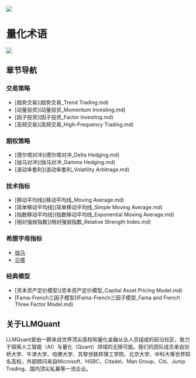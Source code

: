 ![](https://fastly.jsdelivr.net/gh/bucketio/img11@main/2024/10/21/1729466068183-23134fce-3131-4262-b18c-f378d71af4f6.gif)
# 量化术语
![](https://fastly.jsdelivr.net/gh/bucketio/img9@main/2024/10/20/1729465031968-b3c8959e-1d37-4b8a-91b1-b0b0dfe25143.png)
## 章节导航

### 交易策略

- [趋势交易](趋势交易_Trend Trading.md)
- [动量投资](动量投资_Momentum Investing.md)
- [因子投资](因子投资_Factor Investing.md)
- [高频交易](高频交易_High-Frequency Trading.md)

### 期权策略

- [德尔塔对冲](德尔塔对冲_Delta Hedging.md)
- [伽马对冲](伽马对冲_Gamma Hedging.md)
- [波动率套利](波动率套利_Volatility Arbitrage.md)

### 技术指标

- [移动平均线](移动平均线_Moving Average.md)
- [简单移动平均线](简单移动平均线_Simple Moving Average.md)
- [指数移动平均线](指数移动平均线_Exponential Moving Average.md)
- [相对强弱指数](相对强弱指数_Relative Strength Index.md)

### 希腊字母指标

- [伽马](伽马_Gamma.md)
- [贝塔](贝塔_Beta.md)

### 经典模型

- [资本资产定价模型](资本资产定价模型_Capital Asset Pricing Model.md)
- [Fama-French三因子模型](Fama-French三因子模型_Fama and French Three Factor Model.md)

## 关于LLMQuant
LLMQuant是由一群来自世界顶尖高校和量化金融从业人员组成的前沿社区，致力于探索人工智能（AI）与量化（Quant）领域的无限可能。我们的团队成员来自剑桥大学、牛津大学、哈佛大学、苏黎世联邦理工学院、北京大学、中科大等世界知名高校，外部顾问来自Microsoft、HSBC、Citadel、Man Group、Citi、Jump Trading、国内顶尖私募等一流企业。